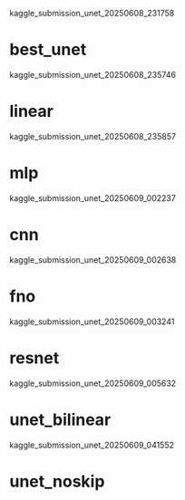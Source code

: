 kaggle_submission_unet_20250608_231758
# best_unet

kaggle_submission_unet_20250608_235746
# linear

kaggle_submission_unet_20250608_235857
# mlp

kaggle_submission_unet_20250609_002237
# cnn

kaggle_submission_unet_20250609_002638
# fno

kaggle_submission_unet_20250609_003241
# resnet

kaggle_submission_unet_20250609_005632
# unet_bilinear

kaggle_submission_unet_20250609_041552
# unet_noskip